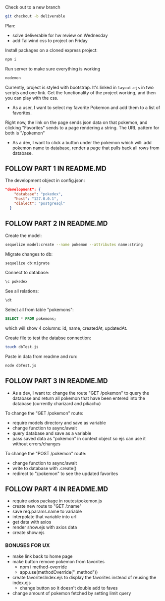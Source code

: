 Check out to a new branch
```bash
git checkout -b deliverable
```


Plan:
- solve deliverable for hw review on Wednesday
- add Tailwind css to project on Friday


Install packages on a cloned express project:
```bash
npm i
```


Run server to make sure everything is working
```bash
nodemon
```


Currently, project is styled with bootstrap. It's linked in `layout.ejs` in two scripts and one link. Get the functionality of the project working, and then you can play with the css. 


* As a user, I want to select my favorite Pokemon and add them to a list of favorites.


Right now, the link on the page sends json data on that pokemon, and clicking "Favorites" sends to a page rendering a string. The URL pattern for both is "/pokemon"


* As a dev, I want to click a button under the pokemon which will: add pokemon name to database, render a page that pulls back all rows from database.


## FOLLOW PART 1 IN README.MD

The development object in config.json:
```json
"development": {
    "database": "pokedex",
    "host": "127.0.0.1",
    "dialect": "postgresql"
  }
```

## FOLLOW PART 2 IN README.MD

Create the model:
```bash
sequelize model:create --name pokemon --attributes name:string
```

Migrate changes to db:
```bash
sequelize db:migrate
```

Connect to database:
```sql
\c pokedex
```

See all relations:
```sql
\dt
```

Select all from table "pokemons":
```sql
SELECT * FROM pokemons;
```
which will show 4 columns: id, name, createdAt, updatedAt.


Create file to test the databse connection:
```bash
touch dbTest.js
```

Paste in data from readme and run:
```bash
node dbTest.js
```


## FOLLOW PART 3 IN README.MD

* As a dev, I want to: change the route "GET /pokemon" to query the database and return all pokemon that have been entered into the database (currently charizard and pikachu)

To change the "GET /pokemon" route:
- require models directory and save as variable
- change function to async/await
- query database and save as a variable
- pass saved data as "pokemon" in context object so ejs can use it without errors/changes


To change the "POST /pokemon" route:
- change function to async/await 
- write to database with .create()
- redirect to "/pokemon" to see the updated favorites


## FOLLOW PART 4 IN README.MD

- require axios package in routes/pokemon.js
- create new route to "GET /:name"
- save req.params.name to variable
- interpolate that variable into url
- get data with axios
- render show.ejs with axios data
- create show.ejs


### BONUSES FOR UX
- make link back to home page
- make button remove pokemon from favorites
    * npm i method-override
    * app.use(methodOverride("_method"))
- create favoritesIndex.ejs to display the favorites instead of reusing the index.ejs
    * change button so it doesn't double add to faves
- change amount of pokemon fetched by setting limit query